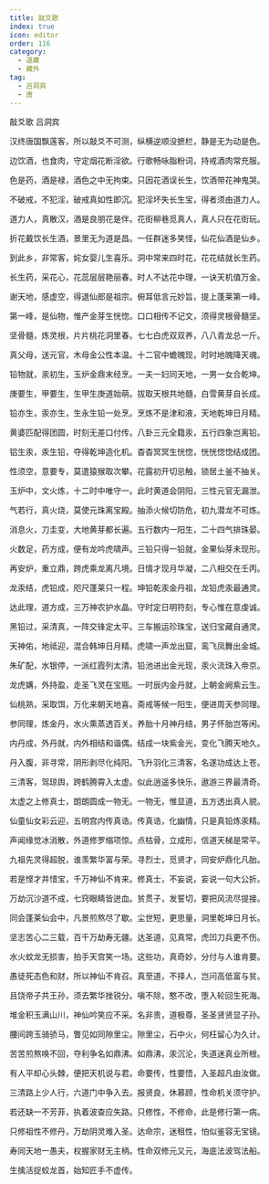 ```yaml
---
title: 敲爻歌
index: true
icon: editor
order: 116
category:
  - 道藏
  - 藏外
tag:
  - 吕洞宾
  - 唐
---
```


敲爻歌 吕洞宾  

汉终唐国飘莲客，所以敲爻不可测，纵横逆顺没摭栏，静是无为动是色。  

边饮酒，也食肉，守定烟花断淫欲。行歌畅咏脂粉词，持戒酒肉常充服。  

色是药，酒是禄，酒色之中无拘束。只因花酒误长生，饮酒带花神鬼哭。  

不破戒，不犯淫，破戒真如性即沉。犯淫坏失长生宝，得者须由道力人。  

道力人，真散汉，酒是良朋花是伴。花街柳巷觅真人，真人只在花街玩。  

折花戴饮长生酒，景里无为道是昌。一任群迷多笑怪，仙花仙酒是仙乡。  

到此乡，非常客，姹女婴儿生喜乐。洞中常来四时花，花花结就长生药。  

长生药，采花心，花蕊层层艳丽春。时人不达花中理，一诀天机值万金。  

谢天地，感虚空，得退仙郎是祖宗。俯耳低言元妙旨，提上蓬莱第一峰。  

第一峰，是仙物，惟产金芽生恍惚。口口相传不记文，须得灵根骨髓坚。  

坚骨髓，炼灵根，片片桃花洞里春。七七白虎双双养，八八青龙总一斤。  

真父母，送元官，木母金公性本温。十二官中蟾魄现，时时地魄降天魂。  

铅物就，汞初生，玉炉金鼎末经烹。一夫一妇同天地，一男一女合乾坤。  

庚要生，甲要生，生甲生庚道始萌。拔取天根共地髓，白雪黄芽自长成。  

铅亦生，汞亦生，生永生铅一处烹。烹炼不是津和液，天地乾坤日月精。  

黄婆匹配得团圆，时刻无差口付传。八卦三元全籍汞，五行四象岂离铅。  

铝生汞，汞生铅，夺得乾坤造化机。杳杳冥冥生恍惚，恍恍惚惚结成团。  

性须空，意要专，莫遣猿猴取次攀。花露初开切忌触，锁居土釜不抽关。  

玉炉中，文火炼，十二时中唯守一。此时黄道会阴阳，三性元官无漏泄。  

气若行，真火烧，莫使元珠离宝殿。抽添火候切防危，初九潜龙不可炼。  

消息火，刀圭变，大地黄芽都长遍。五行数内一阳生，二十四气排珠晏。  

火数足，药方成，便有龙吟虎啸声。三铅只得一铅就，金果仙芽未现形。  

再安炉，重立鼎，跨虎乘龙离凡境。日情才现月华凝，二八相交在壬丙。  

龙汞结，虎铅成，咫尺蓬莱只一程。坤铅乾汞金丹祖，龙铅虎汞最通灵。  

达此理，道方成，三万神农护水晶。守时定日明符刻，专心惟在意虔诚。  

黑铅过，采清真，一阵交锋定太平。三车搬运珍珠宝，送归宝藏自通灵。  

天神佑，地祗迎，混合韩坤日月精。虎啸一声龙出窟，鸾飞凤舞出金城。  

朱矿配，水银停，一派红霞列太清。铅池进出金光现，汞火流珠入帝京。  

龙虎媾，外持盈，走圣飞灵在宝瓶。一时辰内金丹就，上朝金阙紫云生。  

仙桃熟，采取饵，万化来朝天地喜。斋戒等候一阳生，便进周天参同理。  

参同理，炼金丹，水火熏蒸透百关。养胎十月神丹结，男子怀胎岂等闲。  

内丹成，外丹就，内外相结和谐偶。结成一块紫金光，变化飞腾天地久。  

丹入腹，非寻常，阴形剥尽化纯阳。飞升羽化三清客，名遂功成达上苍。  

三清客，驾琼舆，跨鹤腾霄入太虚。似此逍遥多快乐，遨游三界最清奇。  

太虚之上修真士，朗朗圆成一物无。一物无，惟显道，五方透出真人貌。  

仙童仙女彩云迎，五明宫内传真诰。传真诰，化幽情，只是真铅炼汞精。  

声闻缘觉冰消散，外道修罗缩项惊。点枯骨，立成形，信道天梯是常平。  

九祖先灵得超脱，谁羡繁华富与荣。寻烈士，觅贤才，同安炉鼎化凡胎。  

若是悭才并惜宝，千万神仙不肯来。修真士，不妄说，妄说一句大公折。  

万劫沉沙道不成，七窍眼睛皆迸血。贫贯子，发誓切，要把风流尽提接。  

同会蓬莱仙会中，凡景煎熬尽了歇。尘世短，更思量，洞里乾坤日月长。  

坚志苦心二三载，百千万劫寿无疆。达圣道，见真常，虎凹刀兵更不伤。  

水火蚊龙无损害，拍手天宫笑一场。这些功，真奇妙，分付与人谁肯要。  

愚徒死态色和财，所以神仙不肯召。真至道，不择人，岂问高低富与贫。  

且饶帝子共王孙，须去繁华挫锐分。嗔不除，憨不改，堕入轮回生死海。  

堆金积玉满山川，神仙吟笑应不采。名非贵，道极尊，圣圣贤贤显子孙。  

腰间跨玉骑骄马，瞥见如同隙里尘。隙里尘，石中火，何枉留心为久计。  

苦苦煎熬唤不回，夺利争名如鼎沸。如鼎沸，汞沉沦，失道迷真业所根。  

有人平却心头棘，便把天机说与君。命要传，性要悟，入圣超凡由汝做。  

三清路上少人行，六道门中争入去。报贤良，休慕顾，性命机关须守护。  

若还缺一不芳菲，执着波查应失路。只修性，不修命，此是修行第一病。  

只修祖性不修丹，万劫阴灵难入圣。达命宗，迷租性，怕似鉴容无宝镜。  

寿同天地一愚夫，权握家财无主柄。性命双修元又元，海底法波驾法船。  

生擒活捉蛟龙首，始知匠手不虚传。  
